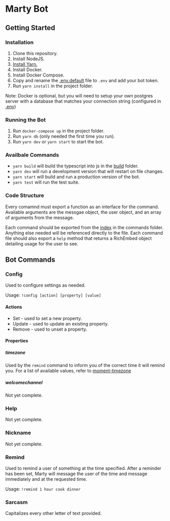 Marty Bot
=========

## Getting Started

### Installation
1. Clone this repository.
1. Install NodeJS.
1. [Install Yarn.](https://yarnpkg.com/lang/en/docs/install/)
1. Install Docker.
1. Install Docker Compose.
1. Copy and rename the [.env.default](.env.default) file to `.env` and add your bot token.
1. Run `yarn install` in the project folder.

Note: Docker is optional, but you will need to setup your own postgres server with a database that matches your connection string (configured in [.env](.env))

### Running the Bot
1. Run `docker-compose up` in the project folder.
1. Run `yarn db` (only needed the first time you run).
1. Run `yarn dev` or `yarn start` to start the bot.

### Availbale Commands
- `yarn build` will build the typescript into js in the [build](build/) folder.
- `yarn dev` will run a development version that will restart on file changes.
- `yarn start` will build and run a production version of the bot.
- `yarn test` will run the test suite.

### Code Structure
Every comamnd must export a function as an interface for the command. Available arguments are the messgae object, the user object, and an array of arguments from the message.

Each command should be exported from the [index](commands/index.ts) in the commands folder. Anything else needed will be referenced directly to the file.
Each command file should also export a `help` method that returns a RichEmbed object detailing usage for the user to see.


## Bot Commands

### Config
Used to configure settings as needed.

Usage: `!config [action] [property] [value]`


#### Actions
- Set - used to set a new property.
- Update - used to update an existing property.
- Remove - used to unset a property.

#### Properties

##### timezone
Used by the `remind` command to inform you of the correct time it will remind you. For a list of available values, refer to [moment-timezone](https://momentjs.com/timezone/docs/)

##### welcomechannel
Not yet complete.


### Help
Not yet complete.

<!-- Used to list the help for a command.

Usage: `!help [command name]` -->


### Nickname
Not yet complete.


### Remind
Used to remind a user of something at the time specified.
After a reminder has been set, Marty will message the user of the time and message immediately and at the requested time.

Usage: `!remind 1 hour cook dinner`


### Sarcasm
Capitalizes every other letter of text provided.
